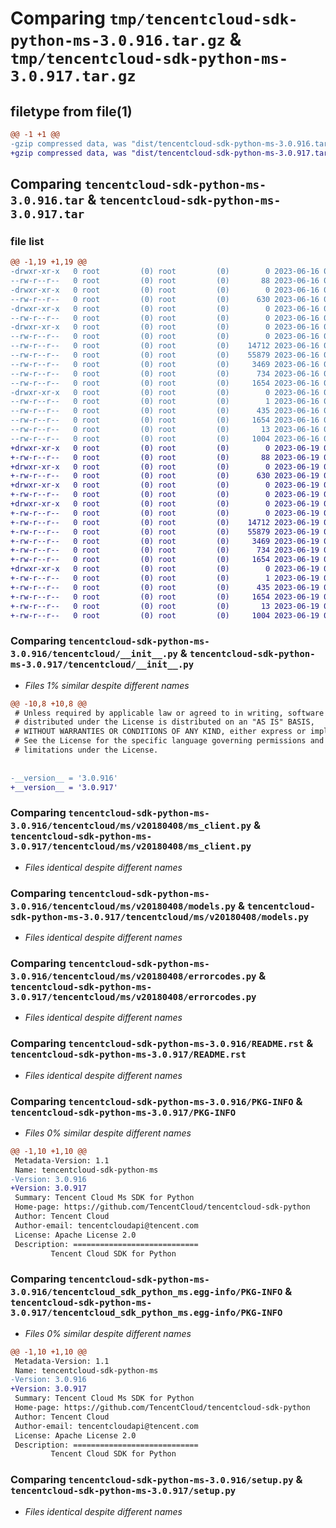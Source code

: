 # Comparing `tmp/tencentcloud-sdk-python-ms-3.0.916.tar.gz` & `tmp/tencentcloud-sdk-python-ms-3.0.917.tar.gz`

## filetype from file(1)

```diff
@@ -1 +1 @@
-gzip compressed data, was "dist/tencentcloud-sdk-python-ms-3.0.916.tar", last modified: Fri Jun 16 00:38:04 2023, max compression
+gzip compressed data, was "dist/tencentcloud-sdk-python-ms-3.0.917.tar", last modified: Mon Jun 19 00:29:45 2023, max compression
```

## Comparing `tencentcloud-sdk-python-ms-3.0.916.tar` & `tencentcloud-sdk-python-ms-3.0.917.tar`

### file list

```diff
@@ -1,19 +1,19 @@
-drwxr-xr-x   0 root         (0) root         (0)        0 2023-06-16 00:38:04.000000 tencentcloud-sdk-python-ms-3.0.916/
--rw-r--r--   0 root         (0) root         (0)       88 2023-06-16 00:38:04.000000 tencentcloud-sdk-python-ms-3.0.916/setup.cfg
-drwxr-xr-x   0 root         (0) root         (0)        0 2023-06-16 00:38:04.000000 tencentcloud-sdk-python-ms-3.0.916/tencentcloud/
--rw-r--r--   0 root         (0) root         (0)      630 2023-06-16 00:38:04.000000 tencentcloud-sdk-python-ms-3.0.916/tencentcloud/__init__.py
-drwxr-xr-x   0 root         (0) root         (0)        0 2023-06-16 00:38:04.000000 tencentcloud-sdk-python-ms-3.0.916/tencentcloud/ms/
--rw-r--r--   0 root         (0) root         (0)        0 2023-06-16 00:38:04.000000 tencentcloud-sdk-python-ms-3.0.916/tencentcloud/ms/__init__.py
-drwxr-xr-x   0 root         (0) root         (0)        0 2023-06-16 00:38:04.000000 tencentcloud-sdk-python-ms-3.0.916/tencentcloud/ms/v20180408/
--rw-r--r--   0 root         (0) root         (0)        0 2023-06-16 00:38:04.000000 tencentcloud-sdk-python-ms-3.0.916/tencentcloud/ms/v20180408/__init__.py
--rw-r--r--   0 root         (0) root         (0)    14712 2023-06-16 00:38:04.000000 tencentcloud-sdk-python-ms-3.0.916/tencentcloud/ms/v20180408/ms_client.py
--rw-r--r--   0 root         (0) root         (0)    55879 2023-06-16 00:38:04.000000 tencentcloud-sdk-python-ms-3.0.916/tencentcloud/ms/v20180408/models.py
--rw-r--r--   0 root         (0) root         (0)     3469 2023-06-16 00:38:04.000000 tencentcloud-sdk-python-ms-3.0.916/tencentcloud/ms/v20180408/errorcodes.py
--rw-r--r--   0 root         (0) root         (0)      734 2023-06-16 00:38:04.000000 tencentcloud-sdk-python-ms-3.0.916/README.rst
--rw-r--r--   0 root         (0) root         (0)     1654 2023-06-16 00:38:04.000000 tencentcloud-sdk-python-ms-3.0.916/PKG-INFO
-drwxr-xr-x   0 root         (0) root         (0)        0 2023-06-16 00:38:04.000000 tencentcloud-sdk-python-ms-3.0.916/tencentcloud_sdk_python_ms.egg-info/
--rw-r--r--   0 root         (0) root         (0)        1 2023-06-16 00:38:04.000000 tencentcloud-sdk-python-ms-3.0.916/tencentcloud_sdk_python_ms.egg-info/dependency_links.txt
--rw-r--r--   0 root         (0) root         (0)      435 2023-06-16 00:38:04.000000 tencentcloud-sdk-python-ms-3.0.916/tencentcloud_sdk_python_ms.egg-info/SOURCES.txt
--rw-r--r--   0 root         (0) root         (0)     1654 2023-06-16 00:38:04.000000 tencentcloud-sdk-python-ms-3.0.916/tencentcloud_sdk_python_ms.egg-info/PKG-INFO
--rw-r--r--   0 root         (0) root         (0)       13 2023-06-16 00:38:04.000000 tencentcloud-sdk-python-ms-3.0.916/tencentcloud_sdk_python_ms.egg-info/top_level.txt
--rw-r--r--   0 root         (0) root         (0)     1004 2023-06-16 00:38:04.000000 tencentcloud-sdk-python-ms-3.0.916/setup.py
+drwxr-xr-x   0 root         (0) root         (0)        0 2023-06-19 00:29:45.000000 tencentcloud-sdk-python-ms-3.0.917/
+-rw-r--r--   0 root         (0) root         (0)       88 2023-06-19 00:29:45.000000 tencentcloud-sdk-python-ms-3.0.917/setup.cfg
+drwxr-xr-x   0 root         (0) root         (0)        0 2023-06-19 00:29:45.000000 tencentcloud-sdk-python-ms-3.0.917/tencentcloud/
+-rw-r--r--   0 root         (0) root         (0)      630 2023-06-19 00:29:45.000000 tencentcloud-sdk-python-ms-3.0.917/tencentcloud/__init__.py
+drwxr-xr-x   0 root         (0) root         (0)        0 2023-06-19 00:29:45.000000 tencentcloud-sdk-python-ms-3.0.917/tencentcloud/ms/
+-rw-r--r--   0 root         (0) root         (0)        0 2023-06-19 00:29:45.000000 tencentcloud-sdk-python-ms-3.0.917/tencentcloud/ms/__init__.py
+drwxr-xr-x   0 root         (0) root         (0)        0 2023-06-19 00:29:45.000000 tencentcloud-sdk-python-ms-3.0.917/tencentcloud/ms/v20180408/
+-rw-r--r--   0 root         (0) root         (0)        0 2023-06-19 00:29:45.000000 tencentcloud-sdk-python-ms-3.0.917/tencentcloud/ms/v20180408/__init__.py
+-rw-r--r--   0 root         (0) root         (0)    14712 2023-06-19 00:29:45.000000 tencentcloud-sdk-python-ms-3.0.917/tencentcloud/ms/v20180408/ms_client.py
+-rw-r--r--   0 root         (0) root         (0)    55879 2023-06-19 00:29:45.000000 tencentcloud-sdk-python-ms-3.0.917/tencentcloud/ms/v20180408/models.py
+-rw-r--r--   0 root         (0) root         (0)     3469 2023-06-19 00:29:45.000000 tencentcloud-sdk-python-ms-3.0.917/tencentcloud/ms/v20180408/errorcodes.py
+-rw-r--r--   0 root         (0) root         (0)      734 2023-06-19 00:29:45.000000 tencentcloud-sdk-python-ms-3.0.917/README.rst
+-rw-r--r--   0 root         (0) root         (0)     1654 2023-06-19 00:29:45.000000 tencentcloud-sdk-python-ms-3.0.917/PKG-INFO
+drwxr-xr-x   0 root         (0) root         (0)        0 2023-06-19 00:29:45.000000 tencentcloud-sdk-python-ms-3.0.917/tencentcloud_sdk_python_ms.egg-info/
+-rw-r--r--   0 root         (0) root         (0)        1 2023-06-19 00:29:45.000000 tencentcloud-sdk-python-ms-3.0.917/tencentcloud_sdk_python_ms.egg-info/dependency_links.txt
+-rw-r--r--   0 root         (0) root         (0)      435 2023-06-19 00:29:45.000000 tencentcloud-sdk-python-ms-3.0.917/tencentcloud_sdk_python_ms.egg-info/SOURCES.txt
+-rw-r--r--   0 root         (0) root         (0)     1654 2023-06-19 00:29:45.000000 tencentcloud-sdk-python-ms-3.0.917/tencentcloud_sdk_python_ms.egg-info/PKG-INFO
+-rw-r--r--   0 root         (0) root         (0)       13 2023-06-19 00:29:45.000000 tencentcloud-sdk-python-ms-3.0.917/tencentcloud_sdk_python_ms.egg-info/top_level.txt
+-rw-r--r--   0 root         (0) root         (0)     1004 2023-06-19 00:29:45.000000 tencentcloud-sdk-python-ms-3.0.917/setup.py
```

### Comparing `tencentcloud-sdk-python-ms-3.0.916/tencentcloud/__init__.py` & `tencentcloud-sdk-python-ms-3.0.917/tencentcloud/__init__.py`

 * *Files 1% similar despite different names*

```diff
@@ -10,8 +10,8 @@
 # Unless required by applicable law or agreed to in writing, software
 # distributed under the License is distributed on an "AS IS" BASIS,
 # WITHOUT WARRANTIES OR CONDITIONS OF ANY KIND, either express or implied.
 # See the License for the specific language governing permissions and
 # limitations under the License.
 
 
-__version__ = '3.0.916'
+__version__ = '3.0.917'
```

### Comparing `tencentcloud-sdk-python-ms-3.0.916/tencentcloud/ms/v20180408/ms_client.py` & `tencentcloud-sdk-python-ms-3.0.917/tencentcloud/ms/v20180408/ms_client.py`

 * *Files identical despite different names*

### Comparing `tencentcloud-sdk-python-ms-3.0.916/tencentcloud/ms/v20180408/models.py` & `tencentcloud-sdk-python-ms-3.0.917/tencentcloud/ms/v20180408/models.py`

 * *Files identical despite different names*

### Comparing `tencentcloud-sdk-python-ms-3.0.916/tencentcloud/ms/v20180408/errorcodes.py` & `tencentcloud-sdk-python-ms-3.0.917/tencentcloud/ms/v20180408/errorcodes.py`

 * *Files identical despite different names*

### Comparing `tencentcloud-sdk-python-ms-3.0.916/README.rst` & `tencentcloud-sdk-python-ms-3.0.917/README.rst`

 * *Files identical despite different names*

### Comparing `tencentcloud-sdk-python-ms-3.0.916/PKG-INFO` & `tencentcloud-sdk-python-ms-3.0.917/PKG-INFO`

 * *Files 0% similar despite different names*

```diff
@@ -1,10 +1,10 @@
 Metadata-Version: 1.1
 Name: tencentcloud-sdk-python-ms
-Version: 3.0.916
+Version: 3.0.917
 Summary: Tencent Cloud Ms SDK for Python
 Home-page: https://github.com/TencentCloud/tencentcloud-sdk-python
 Author: Tencent Cloud
 Author-email: tencentcloudapi@tencent.com
 License: Apache License 2.0
 Description: ============================
         Tencent Cloud SDK for Python
```

### Comparing `tencentcloud-sdk-python-ms-3.0.916/tencentcloud_sdk_python_ms.egg-info/PKG-INFO` & `tencentcloud-sdk-python-ms-3.0.917/tencentcloud_sdk_python_ms.egg-info/PKG-INFO`

 * *Files 0% similar despite different names*

```diff
@@ -1,10 +1,10 @@
 Metadata-Version: 1.1
 Name: tencentcloud-sdk-python-ms
-Version: 3.0.916
+Version: 3.0.917
 Summary: Tencent Cloud Ms SDK for Python
 Home-page: https://github.com/TencentCloud/tencentcloud-sdk-python
 Author: Tencent Cloud
 Author-email: tencentcloudapi@tencent.com
 License: Apache License 2.0
 Description: ============================
         Tencent Cloud SDK for Python
```

### Comparing `tencentcloud-sdk-python-ms-3.0.916/setup.py` & `tencentcloud-sdk-python-ms-3.0.917/setup.py`

 * *Files identical despite different names*

